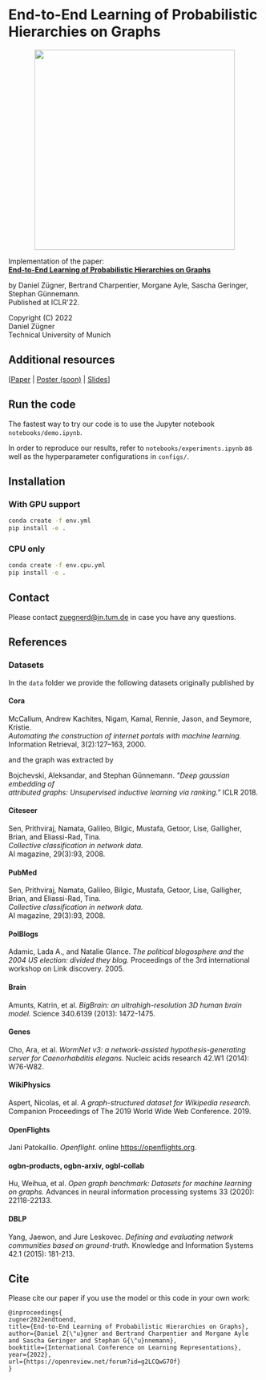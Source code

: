 # End-to-End Learning of  Probabilistic Hierarchies on Graphs

<p align="center">
<img src="https://www.in.tum.de/fileadmin/w00bws/daml/fph/model_overview.png" width="400">
</p>

Implementation of the paper:   
**[End-to-End Learning of Probabilistic Hierarchies on Graphs](https://openreview.net/forum?id=g2LCQwG7Of)**

by Daniel Zügner, Bertrand Charpentier, Morgane Ayle, Sascha Geringer, Stephan Günnemann.   
Published at ICLR'22.

Copyright (C) 2022   
Daniel Zügner   
Technical University of Munich    

## Additional resources
[[Paper](https://openreview.net/forum?id=g2LCQwG7Of) | [Poster (soon)](...) | [Slides](https://www.in.tum.de/fileadmin/w00bws/daml/fph/presentation.pdf)]

## Run the code
 
The fastest way to try our code is to use the Jupyter notebook `notebooks/demo.ipynb`.

In order to reproduce our results, refer to `notebooks/experiments.ipynb` as well as the hyperparameter configurations in `configs/`.


## Installation
### With GPU support
```bash
conda create -f env.yml
pip install -e .
```

### CPU only
```bash
conda create -f env.cpu.yml
pip install -e .
```
 
## Contact
Please contact zuegnerd@in.tum.de in case you have any questions.

## References
### Datasets
In the `data` folder we provide the following datasets originally published by   
#### Cora
McCallum, Andrew Kachites, Nigam, Kamal, Rennie, Jason, and Seymore, Kristie.  
*Automating the construction of internet portals with machine learning.*   
Information Retrieval, 3(2):127–163, 2000.

and the graph was extracted by

Bojchevski, Aleksandar, and Stephan Günnemann. *"Deep gaussian embedding of   
attributed graphs: Unsupervised inductive learning via ranking."* ICLR 2018.

#### Citeseer
Sen, Prithviraj, Namata, Galileo, Bilgic, Mustafa, Getoor, Lise, Galligher, Brian, and Eliassi-Rad, Tina.   
*Collective classification in network data.*   
AI magazine, 29(3):93, 2008.

#### PubMed
Sen, Prithviraj, Namata, Galileo, Bilgic, Mustafa, Getoor, Lise, Galligher, Brian, and Eliassi-Rad, Tina.   
*Collective classification in network data.*   
AI magazine, 29(3):93, 2008.

#### PolBlogs
Adamic, Lada A., and Natalie Glance. *The political blogosphere and the 2004 US election: divided they blog.* Proceedings of the 3rd international workshop on Link discovery. 2005.

#### Brain
Amunts, Katrin, et al. *BigBrain: an ultrahigh-resolution 3D human brain model.* Science 340.6139 (2013): 1472-1475.

#### Genes
Cho, Ara, et al. *WormNet v3: a network-assisted hypothesis-generating server for Caenorhabditis elegans.* Nucleic acids research 42.W1 (2014): W76-W82.

#### WikiPhysics
Aspert, Nicolas, et al. *A graph-structured dataset for Wikipedia research.* Companion Proceedings of The 2019 World Wide Web Conference. 2019.

#### OpenFlights
Jani Patokallio. *Openflight*. online https://openflights.org.

#### ogbn-products, ogbn-arxiv, ogbl-collab
Hu, Weihua, et al. *Open graph benchmark: Datasets for machine learning on graphs.* Advances in neural information processing systems 33 (2020): 22118-22133.

#### DBLP
Yang, Jaewon, and Jure Leskovec. *Defining and evaluating network communities based on ground-truth.* Knowledge and Information Systems 42.1 (2015): 181-213.

## Cite
Please cite our paper if you use the model or this code in your own work:

```
@inproceedings{
zugner2022endtoend,
title={End-to-End Learning of Probabilistic Hierarchies on Graphs},
author={Daniel Z{\"u}gner and Bertrand Charpentier and Morgane Ayle and Sascha Geringer and Stephan G{\"u}nnemann},
booktitle={International Conference on Learning Representations},
year={2022},
url={https://openreview.net/forum?id=g2LCQwG7Of}
}

```